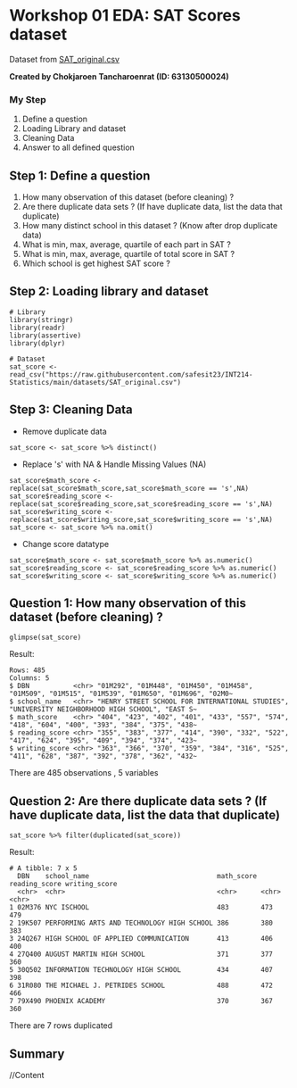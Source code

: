 # Workshop 01 EDA: SAT Scores dataset

Dataset from [SAT_original.csv](https://raw.githubusercontent.com/safesit23/INT214-Statistics/main/datasets/SAT_original.csv)

**Created by Chokjaroen Tancharoenrat (ID: 63130500024)**

### My Step
1. Define a question
2. Loading Library and dataset
3. Cleaning Data
4. Answer to all defined question

## Step 1: Define a question

1. How many observation of this dataset (before cleaning) ?
2. Are there duplicate data sets ? (If have duplicate data, list the data that duplicate)
3. How many distinct school in this dataset ? (Know after drop duplicate data)
4. What is min, max, average, quartile of each part in SAT ?
5. What is min, max, average, quartile of total score in SAT ?
6. Which school is get highest SAT score ?

## Step 2: Loading library and dataset

```
# Library
library(stringr)
library(readr)
library(assertive)
library(dplyr)

# Dataset
sat_score <- read_csv("https://raw.githubusercontent.com/safesit23/INT214-Statistics/main/datasets/SAT_original.csv")
```
## Step 3: Cleaning Data

- Remove duplicate data

```
sat_score <- sat_score %>% distinct()
```

- Replace 's' with NA & Handle Missing Values (NA)

```
sat_score$math_score <- replace(sat_score$math_score,sat_score$math_score == 's',NA)
sat_score$reading_score <- replace(sat_score$reading_score,sat_score$reading_score == 's',NA)
sat_score$writing_score <- replace(sat_score$writing_score,sat_score$writing_score == 's',NA)
sat_score <- sat_score %>% na.omit()
```

- Change score datatype

```
sat_score$math_score <- sat_score$math_score %>% as.numeric()
sat_score$reading_score <- sat_score$reading_score %>% as.numeric()
sat_score$writing_score <- sat_score$writing_score %>% as.numeric()
```

## Question 1: How many observation of this dataset (before cleaning) ?

```
glimpse(sat_score)
```

Result:

```
Rows: 485
Columns: 5
$ DBN           <chr> "01M292", "01M448", "01M450", "01M458", "01M509", "01M515", "01M539", "01M650", "01M696", "02M0~
$ school_name   <chr> "HENRY STREET SCHOOL FOR INTERNATIONAL STUDIES", "UNIVERSITY NEIGHBORHOOD HIGH SCHOOL", "EAST S~
$ math_score    <chr> "404", "423", "402", "401", "433", "557", "574", "418", "604", "400", "393", "384", "375", "438~
$ reading_score <chr> "355", "383", "377", "414", "390", "332", "522", "417", "624", "395", "409", "394", "374", "423~
$ writing_score <chr> "363", "366", "370", "359", "384", "316", "525", "411", "628", "387", "392", "378", "362", "432~
```

There are 485 observations , 5 variables

## Question 2: Are there duplicate data sets ? (If have duplicate data, list the data that duplicate)

```
sat_score %>% filter(duplicated(sat_score))
```

Result:

```
# A tibble: 7 x 5
  DBN    school_name                                math_score reading_score writing_score
  <chr>  <chr>                                      <chr>      <chr>         <chr>        
1 02M376 NYC ISCHOOL                                483        473           479          
2 19K507 PERFORMING ARTS AND TECHNOLOGY HIGH SCHOOL 386        380           383          
3 24Q267 HIGH SCHOOL OF APPLIED COMMUNICATION       413        406           400          
4 27Q400 AUGUST MARTIN HIGH SCHOOL                  371        377           360          
5 30Q502 INFORMATION TECHNOLOGY HIGH SCHOOL         434        407           398          
6 31R080 THE MICHAEL J. PETRIDES SCHOOL             488        472           466          
7 79X490 PHOENIX ACADEMY                            370        367           360   
```

There are 7 rows duplicated

## Summary
//Content
